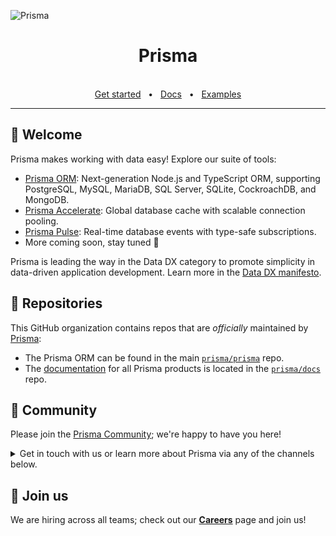 ![Prisma](https://imgur.com/7lQVyNm.png)

<div align="center">
  <h1>Prisma</h1>

  <br />
  <a href="https://www.prisma.io/docs/getting-started">Get started</a>
  <span>&nbsp;&nbsp;•&nbsp;&nbsp;</span>
  <a href="https://www.prisma.io/docs/">Docs</a>
  <span>&nbsp;&nbsp;•&nbsp;&nbsp;</span>
  <a href="https://github.com/prisma/prisma-examples/">Examples</a>
  <br />
  <hr />
</div>

## 👋 Welcome

Prisma makes working with data easy! Explore our suite of tools: 

- [Prisma ORM](https://github.com/prisma/prisma): Next-generation Node.js and TypeScript ORM, supporting PostgreSQL, MySQL, MariaDB, SQL Server, SQLite, CockroachDB, and MongoDB.
- [Prisma Accelerate](https://prisma.io/docs/data-platform/accelerate/what-is-accelerate?utm_source=github&utm_medium=org-readme): Global database cache with scalable connection pooling.
- [Prisma Pulse](https://www.prisma.io/docs/data-platform/pulse/what-is-pulse?utm_source=github&utm_medium=org-readme): Real-time database events with type-safe subscriptions.
- More coming soon, stay tuned 👀

Prisma is leading the way in the Data DX category to promote simplicity in data-driven application development. Learn more in the [Data DX manifesto](https://www.datadx.io/?utm_source=github&utm_medium=org-readme).


## 🎁 Repositories

This GitHub organization contains repos that are _officially_ maintained by [Prisma](https://www.prisma.io):

- The Prisma ORM can be found in the main [`prisma/prisma`](https://github.com/prisma/prisma) repo. 
- The [documentation](https://www.prisma.io/docs) for all Prisma products is located in the [`prisma/docs`](https://github.com/prisma/docs) repo.

## 💚 Community

Please join the [Prisma Community](https://www.prisma.io/community); we're happy to have you here! 

<details><summary>Get in touch with us or learn more about Prisma via any of the channels below.</summary>

### 💌 Get in touch

You can reach out to us via various channels:

- [Follow us on Twitter](https://twitter.com/prisma) to never miss any updates from the Prisma team, ecosystem & community
- Join us on [Discord](http://pris.ly/discord) to be a part of our community, showcase your work, and connect with other Prisma developers. 
- [Ask a question](https://github.com/prisma/prisma/discussions) on GitHub Discussions


### 📚 Resources

You can learn more about Prisma and its rich ecosystem and community with these resources:

- [Prisma Blog](https://www.prisma.io/blog): Announcements, tutorials, in-depth articles & more
- [YouTube](https://www.youtube.com/watch?v=acvjE2EpMbs&ab_channel=Prisma): Video walkthroughs, courses, livestreams, talks & workshops, ... 
- [Success stories](https://www.prisma.io/showcase): Learn how people successfully use Prisma in production

</details>


## 🤝 Join us

We are hiring across all teams; check out our [**Careers**](https://www.prisma.io/careers) page and join us!


